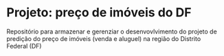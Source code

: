 # Projeto: preço de imóveis do DF 

Repositório para armazenar e gerenziar o desenvovlvimento do projeto de predição do preço de imóveis (venda e aluguel) na região do Distrito Federal (DF) 
